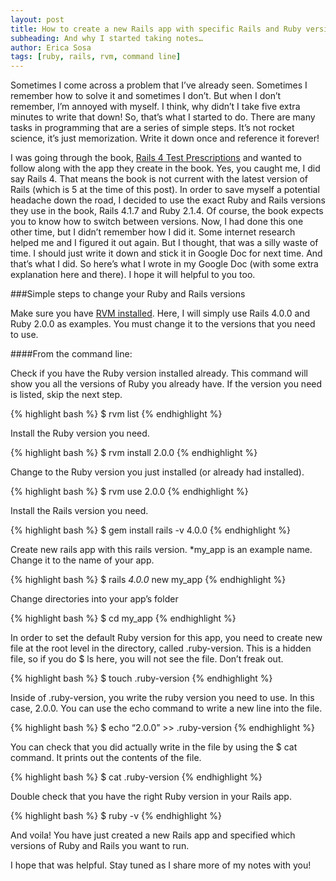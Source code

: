 ```yaml
---
layout: post
title: How to create a new Rails app with specific Rails and Ruby versions
subheading: And why I started taking notes…
author: Erica Sosa
tags: [ruby, rails, rvm, command line]
---
```


Sometimes I come across a problem that I’ve already seen. Sometimes I remember how to solve it and sometimes I don’t. But when I don’t remember, I’m annoyed with myself. I think, why didn’t I take five extra minutes to write that down! So, that’s what I started to do. There are many tasks in programming that are a series of simple steps. It’s not rocket science, it’s just memorization. Write it down once and reference it forever! 

I was going through the book, [Rails 4 Test Prescriptions](https://pragprog.com/book/nrtest2/rails-4-test-prescriptions "Rails 4 Test Prescriptions") and wanted to follow along with the app they create in the book. Yes, you caught me, I did say Rails 4. That means the book is not current with the latest version of Rails (which is 5 at the time of this post). In order to save myself a potential headache down the road, I decided to use the exact Ruby and Rails versions they use in the book, Rails 4.1.7 and Ruby 2.1.4. Of course, the book expects you to know how to switch between versions. Now, I had done this one other time, but I didn’t remember how I did it. Some internet research helped me and I figured it out again. But I thought, that was a silly waste of time. I should just write it down and stick it in Google Doc for next time. And that’s what I did. So here’s what I wrote in my Google Doc (with some extra explanation here and there). I hope it will helpful to you too.

###Simple steps to change your Ruby and Rails versions

Make sure you have [RVM installed](https://rvm.io/rvm/install "install RVM"). Here, I will simply use Rails 4.0.0 and Ruby 2.0.0 as examples. You must change it to the versions that you need to use.

####From the command line:

Check if you have the Ruby version installed already. This command will show you all the versions of Ruby you already have. If the version you need is listed, skip the next step.

{% highlight bash %}
$ rvm list
{% endhighlight %}

Install the Ruby version you need.

{% highlight bash %}
$ rvm install 2.0.0 
{% endhighlight %}

Change to the Ruby version you just installed (or already had installed).

{% highlight bash %}
$ rvm use 2.0.0 
{% endhighlight %}

Install the Rails version you need.

{% highlight bash %}
$ gem install rails -v 4.0.0
{% endhighlight %}

Create new rails app with this rails version. *my_app is an example name. Change it to the name of your app.

{% highlight bash %}
$ rails _4.0.0_ new my_app
{% endhighlight %}


Change directories into your app’s folder

{% highlight bash %}
$ cd my_app
{% endhighlight %}

In order to set the default Ruby version for this app, you need to create new file at the root level in the directory, called .ruby-version. This is a hidden file, so if you do $ ls here, you will not see the file. Don’t freak out. 

{% highlight bash %}
$ touch .ruby-version
{% endhighlight %} 

Inside of .ruby-version, you write the ruby version you need to use. In this case, 2.0.0. You can use the echo command to write a new line into the file.

{% highlight bash %}
$ echo “2.0.0” >> .ruby-version
{% endhighlight %}

You can check that you did actually write in the file by using the $ cat command. It prints out the contents of the file.

{% highlight bash %}
$ cat .ruby-version
{% endhighlight %}

Double check that you have the right Ruby version in your Rails app.

{% highlight bash %}
$ ruby -v
{% endhighlight %}

And voila! You have just created a new Rails app and specified which versions of Ruby and Rails you want to run. 

I hope that was helpful. Stay tuned as I share more of my notes with you!


